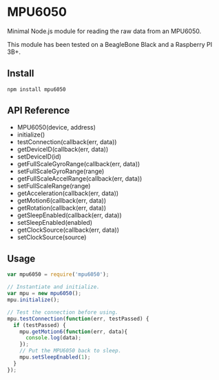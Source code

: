 # MPU6050

Minimal Node.js module for reading the raw data from an MPU6050.

This module has been tested on a BeagleBone Black and a Raspberry PI 3B+.

## Install

```
npm install mpu6050
```

## API Reference

* MPU6050(device, address)
* initialize()
* testConnection(callback(err, data))
* getDeviceID(callback(err, data))
* setDeviceID(id)
* getFullScaleGyroRange(callback(err, data))
* setFullScaleGyroRange(range)
* getFullScaleAccelRange(callback(err, data))
* setFullScaleRange(range)
* getAcceleration(callback(err, data))
* getMotion6(callback(err, data))
* getRotation(callback(err, data))
* getSleepEnabled(callback(err, data))
* setSleepEnabled(enabled)
* getClockSource(callback(err, data))
* setClockSource(source)


## Usage

```javascript
var mpu6050 = require('mpu6050');

// Instantiate and initialize.
var mpu = new mpu6050();
mpu.initialize();

// Test the connection before using.
mpu.testConnection(function(err, testPassed) {
  if (testPassed) {
    mpu.getMotion6(function(err, data){
      console.log(data);
    });
    // Put the MPU6050 back to sleep.
    mpu.setSleepEnabled(1);
  }
});

```


